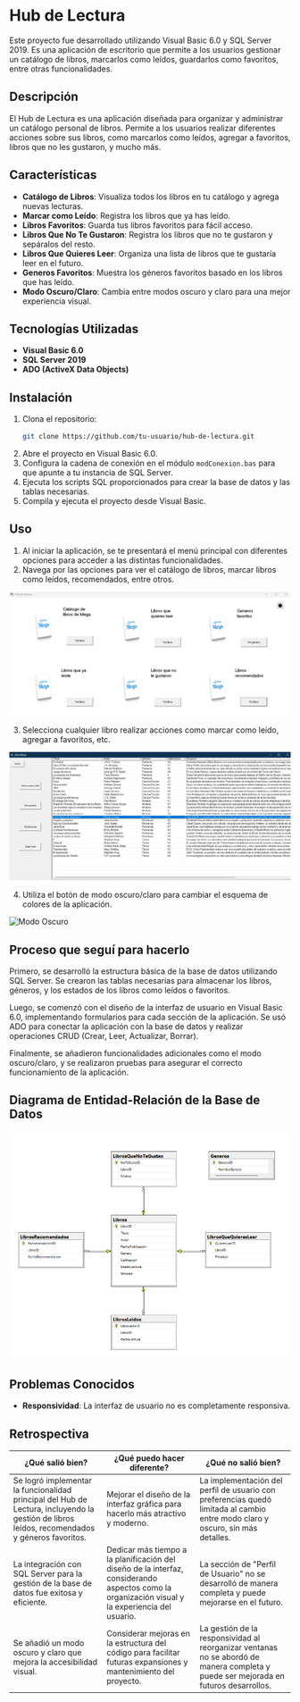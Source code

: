 # Hub de Lectura

Este proyecto fue desarrollado utilizando Visual Basic 6.0 y SQL Server 2019. Es una aplicación de escritorio que permite a los usuarios gestionar un catálogo de libros, marcarlos como leídos, guardarlos como favoritos, entre otras funcionalidades.

## Descripción

El Hub de Lectura es una aplicación diseñada para organizar y administrar un catálogo personal de libros. Permite a los usuarios realizar diferentes acciones sobre sus libros, como marcarlos como leídos, agregar a favoritos, libros que no les gustaron, y mucho más.

## Características

- **Catálogo de Libros**: Visualiza todos los libros en tu catálogo y agrega nuevas lecturas.
- **Marcar como Leído**: Registra los libros que ya has leído.
- **Libros Favoritos**: Guarda tus libros favoritos para fácil acceso.
- **Libros Que No Te Gustaron**: Registra los libros que no te gustaron y sepáralos del resto.
- **Libros Que Quieres Leer**: Organiza una lista de libros que te gustaría leer en el futuro.
- **Generos Favoritos**: Muestra los géneros favoritos basado en los libros que has leído.
- **Modo Oscuro/Claro**: Cambia entre modos oscuro y claro para una mejor experiencia visual.

## Tecnologías Utilizadas

- **Visual Basic 6.0**
- **SQL Server 2019**
- **ADO (ActiveX Data Objects)**

## Instalación

1. Clona el repositorio:
    ```sh
    git clone https://github.com/tu-usuario/hub-de-lectura.git
    ```
2. Abre el proyecto en Visual Basic 6.0.
3. Configura la cadena de conexión en el módulo `modConexion.bas` para que apunte a tu instancia de SQL Server.
4. Ejecuta los scripts SQL proporcionados para crear la base de datos y las tablas necesarias.
5. Compila y ejecuta el proyecto desde Visual Basic.

## Uso

1. Al iniciar la aplicación, se te presentará el menú principal con diferentes opciones para acceder a las distintas funcionalidades.
2. Navega por las opciones para ver el catálogo de libros, marcar libros como leídos, recomendados, entre otros.

![Pantalla Principal](./Imagenes/PantallaPrincipal.png)

3. Selecciona cualquier libro realizar acciones como marcar como leído, agregar a favoritos, etc.

![Detalles del Libro](./Imagenes/detalles.png)

4. Utiliza el botón de modo oscuro/claro para cambiar el esquema de colores de la aplicación.

![Modo Oscuro](./Imagenes/sol.png)

## Proceso que seguí para hacerlo

Primero, se desarrolló la estructura básica de la base de datos utilizando SQL Server. Se crearon las tablas necesarias para almacenar los libros, géneros, y los estados de los libros como leídos o favoritos.

Luego, se comenzó con el diseño de la interfaz de usuario en Visual Basic 6.0, implementando formularios para cada sección de la aplicación. Se usó ADO para conectar la aplicación con la base de datos y realizar operaciones CRUD (Crear, Leer, Actualizar, Borrar).

Finalmente, se añadieron funcionalidades adicionales como el modo oscuro/claro, y se realizaron pruebas para asegurar el correcto funcionamiento de la aplicación.

## Diagrama de Entidad-Relación de la Base de Datos
![Diagrama de ER](./Imagenes/diagrama.png)

## Problemas Conocidos

- **Responsividad**: La interfaz de usuario no es completamente responsiva.

## Retrospectiva

| ¿Qué salió bien? | ¿Qué puedo hacer diferente? | ¿Qué no salió bien? |
|------------------|-----------------------------|---------------------|
| Se logró implementar la funcionalidad principal del Hub de Lectura, incluyendo la gestión de libros leídos, recomendados y géneros favoritos. | Mejorar el diseño de la interfaz gráfica para hacerlo más atractivo y moderno. | La implementación del perfil de usuario con preferencias quedó limitada al cambio entre modo claro y oscuro, sin más detalles. |
| La integración con SQL Server para la gestión de la base de datos fue exitosa y eficiente. | Dedicar más tiempo a la planificación del diseño de la interfaz, considerando aspectos como la organización visual y la experiencia del usuario. | La sección de "Perfil de Usuario" no se desarrolló de manera completa y puede mejorarse en el futuro. |
| Se añadió un modo oscuro y claro que mejora la accesibilidad visual. | Considerar mejoras en la estructura del código para facilitar futuras expansiones y mantenimiento del proyecto. | La gestión de la responsividad al reorganizar ventanas no se abordó de manera completa y puede ser mejorada en futuros desarrollos. |
